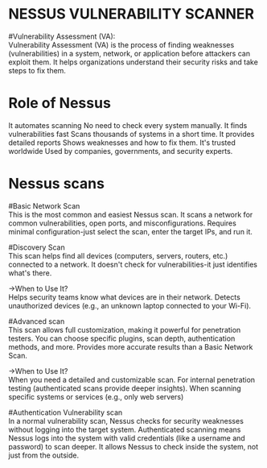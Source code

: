# NESSUS VULNERABILITY SCANNER
#Vulnerability Assessment (VA): </br>
Vulnerability Assessment (VA) is the process of finding weaknesses (vulnerabilities) in a system, network, or application before attackers can exploit them. It helps organizations understand their security risks and take steps to fix them.

# Role of Nessus
It automates scanning No need to check every system manually.
It finds vulnerabilities fast Scans thousands of systems in a short time.
It provides detailed reports Shows weaknesses and how to fix them.
It's trusted worldwide Used by companies, governments, and security experts.

# Nessus scans
#Basic Network Scan </br>
This is the most common and easiest Nessus scan.
It scans a network for common vulnerabilities, open ports, and misconfigurations.
Requires minimal configuration-just select the scan, enter the target IPs, and run it.

#Discovery Scan </br>
This scan helps find all devices (computers, servers, routers, etc.) connected to a network.
It doesn't check for vulnerabilities-it just identifies what's there.

->When to Use It? </br>
Helps security teams know what devices are in their network.
Detects unauthorized devices (e.g., an unknown laptop connected to your Wi-Fi).

#Advanced scan </br>
This scan allows full customization, making it powerful for penetration testers.
You can choose specific plugins, scan depth, authentication methods, and more.
Provides more accurate results than a Basic Network Scan.

->When to Use It? </br>
When you need a detailed and customizable scan.
For internal penetration testing (authenticated scans provide deeper insights).
When scanning specific systems or services (e.g., only web servers)

#Authentication Vulnerability scan </br>
In a normal vulnerability scan, Nessus checks for security weaknesses without logging into the target system.
Authenticated scanning means Nessus logs into the system with valid credentials (like a username and password) to scan deeper.
It allows Nessus to check inside the system, not just from the outside.






